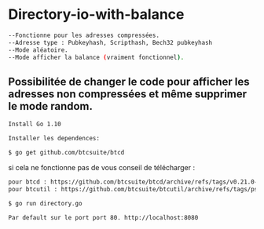 # Directory-io-with-balance
```bash
--Fonctionne pour les adresses compressées. 
--Adresse type : Pubkeyhash, Scripthash, Bech32 pubkeyhash
--Mode aléatoire.
--Mode afficher la balance (vraiment fonctionnel).
```
## Possibilitée de changer le code pour afficher les adresses non compressées et même supprimer le mode random.
```bash
Install Go 1.10

Installer les dependences:

$ go get github.com/btcsuite/btcd
```
si cela ne fonctionne pas de vous conseil de télécharger :
```bash
pour btcd : https://github.com/btcsuite/btcd/archive/refs/tags/v0.21.0-beta.zip
pour btcutil : https://github.com/btcsuite/btcutil/archive/refs/tags/psbt/v1.0.2.zip
```
```bash
$ go run directory.go
```
```bash
Par default sur le port port 80. http://localhost:8080
 ```

